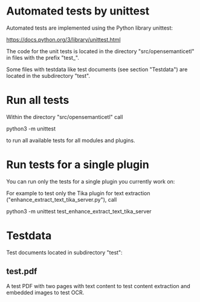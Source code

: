 Automated tests by unittest
===========================

Automated tests are implemented using the Python library unittest:

https://docs.python.org/3/library/unittest.html

The code for the unit tests is located in the directory "src/opensemanticetl" in files with the prefix "test_".

Some files with testdata like test documents (see section "Testdata") are located in the subdirectory "test".


Run all tests
=============

Within the directory "src/opensemanticetl" call

python3 -m unittest

to run all available tests for all modules and plugins.


Run tests for a single plugin
=============================

You can run only the tests for a single plugin you currently work on:

For example to test only the Tika plugin for text extraction ("enhance_extract_text_tika_server.py"), call

python3 -m unittest test_enhance_extract_text_tika_server


Testdata
========

Test documents located in subdirectory "test":

test.pdf
--------
A test PDF with two pages with text content to test content extraction and embedded images to test OCR.
